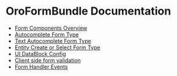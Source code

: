 OroFormBundle Documentation
===========================

- [Form Components Overview](./reference/form_components.md)
- [Autocomplete Form Type](./reference/autocomplete_form_type.md)
- [Text Autocomplete Form Type](./reference/text_autocomplete_form_type.md)
- [Entity Create or Select Form Type](./reference/create_or_select_form_type.md)
- [UI DataBlock Config](./reference/ui_datablock_config.md)
- [Client side form validation](./reference/js_validation.md)
- [Form Handler Events](./reference/form_handler_events.md)
